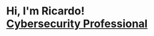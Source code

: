 <h1>Hi, I'm Ricardo! <br/><a href="https://www.linkedin.com/in/joshmadakor/](https://github.com/REDubon">Cybersecurity Professional</a></h1>

